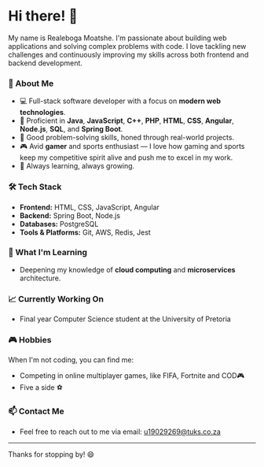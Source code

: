 # Hi there! 👋 

My name is Realeboga Moatshe. I'm passionate about building web applications and solving complex problems with code. I love tackling new challenges and continuously improving my skills across both frontend and backend development.

### 🌟 About Me
- 💻 Full-stack software developer with a focus on **modern web technologies**.
- 🔧 Proficient in **Java**, **JavaScript**, **C++**, **PHP**, **HTML**, **CSS**, **Angular**, **Node.js**, **SQL**, and **Spring Boot**.
- 🧠 Good problem-solving skills, honed through real-world projects.
- 🎮 Avid **gamer** and sports enthusiast — I love how gaming and sports keep my competitive spirit alive and push me to excel in my work.
- 🚀 Always learning, always growing.

### 🛠️ Tech Stack
- **Frontend:** HTML, CSS, JavaScript, Angular
- **Backend:** Spring Boot, Node.js
- **Databases:** PostgreSQL
- **Tools & Platforms:** Git, AWS, Redis, Jest

### 🌱 What I'm Learning
- Deepening my knowledge of **cloud computing** and **microservices** architecture.

### 📈 Currently Working On
- Final year Computer Science student at the University of Pretoria

### 🎮 Hobbies
When I'm not coding, you can find me:
- Competing in online multiplayer games, like FIFA, Fortnite and COD🎮
- Five a side ⚽ 

### 📫 Contact Me
- Feel free to reach out to me via email: [u19029269@tuks.co.za](mailto:u19029269@tuks.co.za)

---

Thanks for stopping by! 😄
